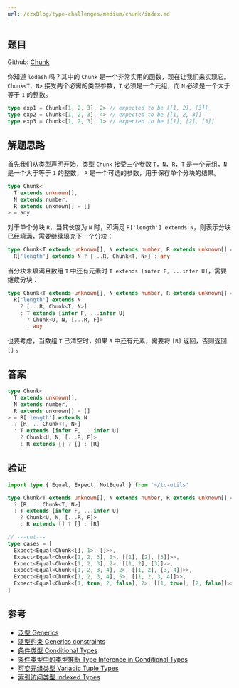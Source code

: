 ```yaml
---
url: /czxBlog/type-challenges/medium/chunk/index.md
---
```

## 题目

Github: [Chunk](https://github.com/type-challenges/type-challenges/blob/main/questions/04499-medium-chunk/README.md)

你知道 `lodash` 吗？其中的 `Chunk` 是一个非常实用的函数，现在让我们来实现它。
`Chunk<T, N>` 接受两个必需的类型参数，`T` 必须是一个元组，而 `N` 必须是一个大于等于 `1` 的整数。

```ts
type exp1 = Chunk<[1, 2, 3], 2> // expected to be [[1, 2], [3]]
type exp2 = Chunk<[1, 2, 3], 4> // expected to be [[1, 2, 3]]
type exp3 = Chunk<[1, 2, 3], 1> // expected to be [[1], [2], [3]]
```

## 解题思路

首先我们从类型声明开始，类型 `Chunk` 接受三个参数 `T`，`N`，`R`，`T` 是一个元组，`N` 是一个大于等于 `1` 的整数，
`R` 是一个可选的参数，用于保存单个分块的结果。

```ts
type Chunk<
  T extends unknown[],
  N extends number,
  R extends unknown[] = []
> = any
```

对于单个分块 `R`，当其长度为 `N` 时，即满足 `R['length'] extends N`，则表示分块已经填满，需要继续填充下一个分块：

```ts
type Chunk<T extends unknown[], N extends number, R extends unknown[] = []> =
  R['length'] extends N ? [...R, Chunk<T, N>] : any
```

当分块未填满且数组 `T` 中还有元素时 `T extends [infer F, ...infer U]`，需要继续分块：

```ts
type Chunk<T extends unknown[], N extends number, R extends unknown[] = []> =
  R['length'] extends N
    ? [...R, Chunk<T, N>]
    : T extends [infer F, ...infer U]
      ? Chunk<U, N, [...R, F]>
      : any
```

也要考虑，当数组 `T` 已清空时，如果 `R` 中还有元素，需要将 `[R]` 返回，否则返回 `[]` 。

## 答案

```ts
type Chunk<
  T extends unknown[],
  N extends number,
  R extends unknown[] = []
> = R['length'] extends N
  ? [R, ...Chunk<T, N>]
  : T extends [infer F, ...infer U]
    ? Chunk<U, N, [...R, F]>
    : R extends [] ? [] : [R]
```

## 验证

```ts twoslash
import type { Equal, Expect, NotEqual } from '~/tc-utils'

type Chunk<T extends unknown[], N extends number, R extends unknown[] = []> = R['length'] extends N
  ? [R, ...Chunk<T, N>]
  : T extends [infer F, ...infer U]
    ? Chunk<U, N, [...R, F]>
    : R extends [] ? [] : [R]

// ---cut---
type cases = [
  Expect<Equal<Chunk<[], 1>, []>>,
  Expect<Equal<Chunk<[1, 2, 3], 1>, [[1], [2], [3]]>>,
  Expect<Equal<Chunk<[1, 2, 3], 2>, [[1, 2], [3]]>>,
  Expect<Equal<Chunk<[1, 2, 3, 4], 2>, [[1, 2], [3, 4]]>>,
  Expect<Equal<Chunk<[1, 2, 3, 4], 5>, [[1, 2, 3, 4]]>>,
  Expect<Equal<Chunk<[1, true, 2, false], 2>, [[1, true], [2, false]]>>,
]
```

## 参考

* [泛型 Generics](https://www.typescriptlang.org/docs/handbook/2/generics.html)
* [泛型约束 Generics constraints](https://www.typescriptlang.org/docs/handbook/2/generics.html#generic-constraints)
* [条件类型 Conditional Types](https://www.typescriptlang.org/docs/handbook/2/conditional-types.html)
* [条件类型中的类型推断 Type Inference in Conditional Types](https://www.typescriptlang.org/docs/handbook/2/conditional-types.html#inferring-within-conditional-types)
* [可变元组类型 Variadic Tuple Types](https://www.typescriptlang.org/docs/handbook/release-notes/typescript-4-0.html#variadic-tuple-types)
* [索引访问类型 Indexed Types](https://www.typescriptlang.org/docs/handbook/2/indexed-access-types.html)
